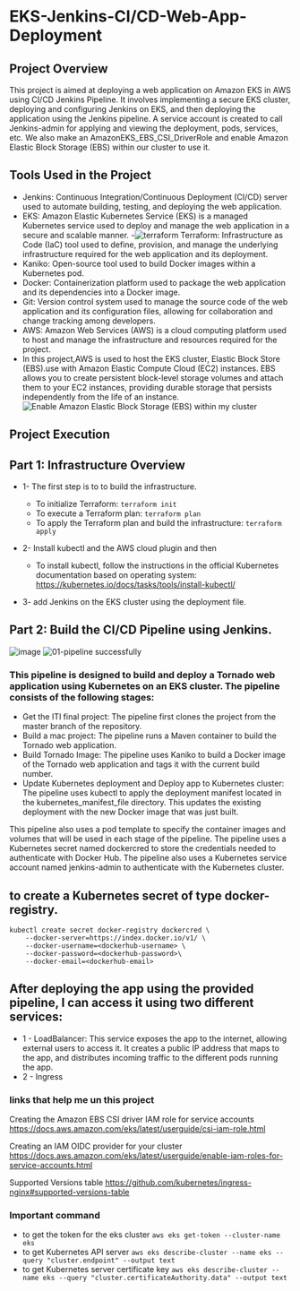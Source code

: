 # EKS-Jenkins-CI/CD-Web-App-Deployment
## Project Overview
This project is aimed at deploying a web application on Amazon EKS in AWS using CI/CD Jenkins Pipeline. It involves implementing a secure EKS cluster, deploying and configuring Jenkins on EKS, and then deploying the application using the Jenkins pipeline. A service account is created to call Jenkins-admin for applying and viewing the deployment, pods, services, etc. We also make an AmazonEKS_EBS_CSI_DriverRole and enable Amazon Elastic Block Storage (EBS) within our cluster to use it.

## Tools Used in the Project
 - Jenkins: Continuous Integration/Continuous Deployment (CI/CD) server used to automate building, testing, and deploying the web application.
 - EKS: Amazon Elastic Kubernetes Service (EKS) is a managed Kubernetes service used to deploy and manage the web application in a secure and scalable manner.
 -![terraform](https://user-images.githubusercontent.com/28235504/219894651-85f32269-8fb0-4d85-9395-ab5ad56c0238.png)
 Terraform: Infrastructure as Code (IaC) tool used to define, provision, and manage the underlying infrastructure required for the web application and its deployment.
 - Kaniko: Open-source tool used to build Docker images within a Kubernetes pod.
 - Docker: Containerization platform used to package the web application and its dependencies into a Docker image.
 - Git: Version control system used to manage the source code of the web application and its configuration files, allowing for collaboration and change tracking among developers.
 - AWS: Amazon Web Services (AWS) is a cloud computing platform used to host and manage the infrastructure and resources required for the project. 
 - In this project,AWS is used to host the EKS cluster, Elastic Block Store (EBS).use with Amazon Elastic Compute Cloud (EC2) instances. EBS allows you to create persistent block-level storage volumes and attach them to your EC2 instances, providing durable storage that persists independently from the life of an instance.
 ![Enable Amazon Elastic Block Storage (EBS) within my cluster](https://user-images.githubusercontent.com/28235504/219885834-8ae08bf8-0601-4507-b689-5a70d962b68e.png)


## Project Execution
## Part 1: Infrastructure Overview
 - 1- The first step is to to build the infrastructure. 
    - To initialize Terraform:
      ``` terraform init ```
    - To execute a Terraform plan:
      ``` terraform plan ```
    - To apply the Terraform plan and build the infrastructure:
      ``` terraform apply ```

- 2- Install kubectl and the AWS cloud plugin and then 
    - To install kubectl, follow the instructions in the official Kubernetes documentation based on operating system: https://kubernetes.io/docs/tasks/tools/install-kubectl/

- 3- add Jenkins on the EKS cluster using the deployment file.

## Part 2: Build the CI/CD Pipeline using Jenkins.
![image](https://user-images.githubusercontent.com/28235504/219885441-cb811e47-72cd-4e49-a01b-75654beb5c7e.png)
![01-pipeline successfully](https://user-images.githubusercontent.com/28235504/219885458-02447146-3bf0-428b-9a82-36854811437e.png)

### This pipeline is designed to build and deploy a Tornado web application using Kubernetes on an EKS cluster. The pipeline consists of the following stages:

 - Get the ITI final project: The pipeline first clones the project from the master branch of the repository.
 - Build a mac project: The pipeline runs a Maven container to build the Tornado web application.
 - Build Tornado Image: The pipeline uses Kaniko to build a Docker image of the Tornado web application and tags it with the current build number.
 - Update Kubernetes deployment and Deploy app to Kubernetes cluster: The pipeline uses kubectl to apply the deployment manifest located in the kubernetes_manifest_file directory. This updates the existing deployment with the new Docker image that was just built.

This pipeline also uses a pod template to specify the container images and volumes that will be used in each stage of the pipeline. 
The pipeline uses a Kubernetes secret named dockercred to store the credentials needed to authenticate with Docker Hub. 
The pipeline also uses a Kubernetes service account named jenkins-admin to authenticate with the Kubernetes cluster.


## to create a Kubernetes secret of type docker-registry. 
```
kubectl create secret docker-registry dockercred \
    --docker-server=https://index.docker.io/v1/ \
    --docker-username=<dockerhub-username> \
    --docker-password=<dockerhub-password>\
    --docker-email=<dockerhub-email>
```



## After deploying the app using the provided pipeline, I can access it using two different services:
 - 1 - LoadBalancer: This service exposes the app to the internet, allowing external users to access it. It creates a public IP address that maps to the app, and distributes incoming traffic to the different pods running the app.
 - 2 - Ingress


### links that help me un this project 

Creating the Amazon EBS CSI driver IAM role for service accounts
https://docs.aws.amazon.com/eks/latest/userguide/csi-iam-role.html

Creating an IAM OIDC provider for your cluster
https://docs.aws.amazon.com/eks/latest/userguide/enable-iam-roles-for-service-accounts.html

Supported Versions table
https://github.com/kubernetes/ingress-nginx#supported-versions-table



### Important command 
- to get the token for the eks cluster
``` aws eks get-token --cluster-name eks ```
- to get Kubernetes API server
``` aws eks describe-cluster --name eks --query "cluster.endpoint" --output text ```
- to get Kubernetes server certificate key
``` aws eks describe-cluster --name eks --query "cluster.certificateAuthority.data" --output text ```
